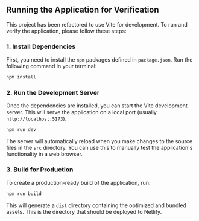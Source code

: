 ## Running the Application for Verification

This project has been refactored to use Vite for development. To run and verify the application, please follow these steps:

### 1. Install Dependencies

First, you need to install the `npm` packages defined in `package.json`. Run the following command in your terminal:

```bash
npm install
```

### 2. Run the Development Server

Once the dependencies are installed, you can start the Vite development server. This will serve the application on a local port (usually `http://localhost:5173`).

```bash
npm run dev
```

The server will automatically reload when you make changes to the source files in the `src` directory. You can use this to manually test the application's functionality in a web browser.

### 3. Build for Production

To create a production-ready build of the application, run:

```bash
npm run build
```

This will generate a `dist` directory containing the optimized and bundled assets. This is the directory that should be deployed to Netlify.
